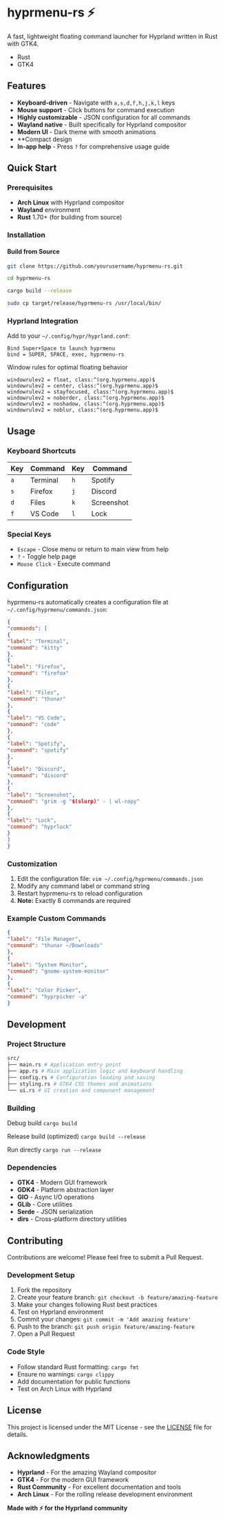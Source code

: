 # hyprmenu-rs ⚡

A fast, lightweight floating command launcher for Hyprland written in Rust with GTK4.

- Rust
- GTK4

## Features

- **Keyboard-driven** - Navigate with `a,s,d,f,h,j,k,l` keys
- **Mouse support** - Click buttons for command execution
- **Highly customizable** - JSON configuration for all commands
- **Wayland native** - Built specifically for Hyprland compositor
- **Modern UI** - Dark theme with smooth animations
- \*\*Compact design
- **In-app help** - Press `?` for comprehensive usage guide

## Quick Start

### Prerequisites

- **Arch Linux** with Hyprland compositor
- **Wayland** environment
- **Rust** 1.70+ (for building from source)

### Installation

#### Build from Source

```bash
git clone https://github.com/yourusername/hyprmenu-rs.git
```

```bash
cd hyprmenu-rs
```

```bash
cargo build --release
```

```bash
sudo cp target/release/hyprmenu-rs /usr/local/bin/
```

### Hyprland Integration

Add to your `~/.config/hypr/hyprland.conf`:

```hyprlang
Bind Super+Space to launch hyprmenu
bind = SUPER, SPACE, exec, hyprmenu-rs
```

Window rules for optimal floating behavior

```hyprlang
windowrulev2 = float, class:^(org.hyprmenu.app)$
windowrulev2 = center, class:^(org.hyprmenu.app)$
windowrulev2 = stayfocused, class:^(org.hyprmenu.app)$
windowrulev2 = noborder, class:^(org.hyprmenu.app)$
windowrulev2 = noshadow, class:^(org.hyprmenu.app)$
windowrulev2 = noblur, class:^(org.hyprmenu.app)$
```

## Usage

### Keyboard Shortcuts

| Key | Command  | Key | Command    |
| --- | -------- | --- | ---------- |
| `a` | Terminal | `h` | Spotify    |
| `s` | Firefox  | `j` | Discord    |
| `d` | Files    | `k` | Screenshot |
| `f` | VS Code  | `l` | Lock       |

### Special Keys

- `Escape` - Close menu or return to main view from help
- `?` - Toggle help page
- `Mouse Click` - Execute command

## Configuration

hyprmenu-rs automatically creates a configuration file at `~/.config/hyprmenu/commands.json`:

```json
{
"commands": [
{
"label": "Terminal",
"command": "kitty"
},
{
"label": "Firefox",
"command": "firefox"
},
{
"label": "Files",
"command": "thunar"
},
{
"label": "VS Code",
"command": "code"
},
{
"label": "Spotify",
"command": "spotify"
},
{
"label": "Discord",
"command": "discord"
},
{
"label": "Screenshot",
"command": "grim -g "$(slurp)" - | wl-copy"
},
{
"label": "Lock",
"command": "hyprlock"
}
]
}
```

### Customization

1. Edit the configuration file: `vim ~/.config/hyprmenu/commands.json`
2. Modify any command label or command string
3. Restart hyprmenu-rs to reload configuration
4. **Note:** Exactly 8 commands are required

### Example Custom Commands

```json
{
"label": "File Manager",
"command": "thunar ~/Downloads"
},
{
"label": "System Monitor",
"command": "gnome-system-monitor"
},
{
"label": "Color Picker",
"command": "hyprpicker -a"
}
```

## Development

### Project Structure

```bash
src/
├── main.rs # Application entry point
├── app.rs # Main application logic and keyboard handling
├── config.rs # Configuration loading and saving
├── styling.rs # GTK4 CSS themes and animations
└── ui.rs # UI creation and component management
```

### Building

Debug build
`cargo build`

Release build (optimized)
`cargo build --release`

Run directly
`cargo run --release`

### Dependencies

- **GTK4** - Modern GUI framework
- **GDK4** - Platform abstraction layer
- **GIO** - Async I/O operations
- **GLib** - Core utilities
- **Serde** - JSON serialization
- **dirs** - Cross-platform directory utilities

## Contributing

Contributions are welcome! Please feel free to submit a Pull Request.

### Development Setup

1. Fork the repository
2. Create your feature branch: `git checkout -b feature/amazing-feature`
3. Make your changes following Rust best practices
4. Test on Hyprland environment
5. Commit your changes: `git commit -m 'Add amazing feature'`
6. Push to the branch: `git push origin feature/amazing-feature`
7. Open a Pull Request

### Code Style

- Follow standard Rust formatting: `cargo fmt`
- Ensure no warnings: `cargo clippy`
- Add documentation for public functions
- Test on Arch Linux with Hyprland

## License

This project is licensed under the MIT License - see the [LICENSE](LICENSE) file for details.

## Acknowledgments

- **Hyprland** - For the amazing Wayland compositor
- **GTK4** - For the modern GUI framework
- **Rust Community** - For excellent documentation and tools
- **Arch Linux** - For the rolling release development environment

**Made with ⚡ for the Hyprland community**
